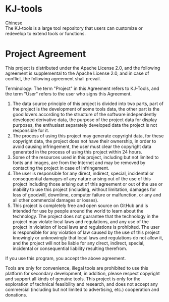 # KJ-tools   
[Chinese](https://github.com/yangouyu/KJ-Tools/blob/main/README_en.md)  
The KJ-tools is a large tool repository that users can customize or redevelop to extend tools or functions.
# Project Agreement
This project is distributed under the Apache License 2.0, and the following agreement is supplemental to the Apache License 2.0, and in case of conflict, the following agreement shall prevail.  

Terminology: The term "Project" in this Agreement refers to KJ-Tools, and the term "User" refers to the user who signs this Agreement.  

1. The data source principle of this project is divided into two parts, part of the project is the development of some tools data, the other part is the good lovers according to the structure of the software independently developed derivative data, the purpose of the project data for display purposes, the enthusiast separately developed data the project is not responsible for it.  
2. The process of using this project may generate copyright data, for these copyright data, the project does not have their ownership, in order to avoid causing infringement, the user must clear the copyright data generated in the process of using this project within 24 hours.  
3. Some of the resources used in this project, including but not limited to fonts and images, are from the Internet and may be removed by contacting the project in case of infringement.  
4. The user is responsible for any direct, indirect, special, incidental or consequential damages of any nature arising out of the use of this project including those arising out of this agreement or out of the use or inability to use this project (including, without limitation, damages for loss of goodwill, downtime, computer failure or malfunction, or any and all other commercial damages or losses).  
5. This project is completely free and open source on GitHub and is intended for use by people around the world to learn about the technology. The project does not guarantee that the technology in the project may violate local laws and regulations, and any use of the project in violation of local laws and regulations is prohibited. The user is responsible for any violation of law caused by the use of this project knowingly or unknowingly that local laws and regulations do not allow it, and the project will not be liable for any direct, indirect, special, incidental or consequential liability resulting therefrom.    


If you use this program, you accept the above agreement.

Tools are only for convenience, illegal tools are prohibited to use this platform for secondary development, in addition, please respect copyright and support all kinds of genuine tools.
This project is only for the exploration of technical feasibility and research, and does not accept any commercial (including but not limited to advertising, etc.) cooperation and donations.
